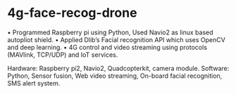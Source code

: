 # 4g-face-recog-drone

•	Programmed Raspberry pi using Python, Used Navio2 as linux based autopliot shield.
•	Applied Dlib’s Facial recognition API which uses OpenCV and deep learning.
•	4G control and video streaming using protocols (MAVlink, TCP/UDP) and IoT services.

Hardware: Raspberry pi2, Navio2, Quadcopterkit, camera module.
Software: Python, Sensor fusion, Web video streaming, On-board facial recognition, SMS alert system.

